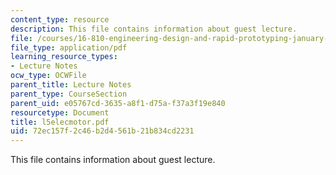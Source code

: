 ```yaml
---
content_type: resource
description: This file contains information about guest lecture.
file: /courses/16-810-engineering-design-and-rapid-prototyping-january-iap-2007/72ec157f2c46b2d4561b21b834cd2231_l5elecmotor.pdf
file_type: application/pdf
learning_resource_types:
- Lecture Notes
ocw_type: OCWFile
parent_title: Lecture Notes
parent_type: CourseSection
parent_uid: e05767cd-3635-a8f1-d75a-f37a3f19e840
resourcetype: Document
title: l5elecmotor.pdf
uid: 72ec157f-2c46-b2d4-561b-21b834cd2231
---
```

This file contains information about guest lecture.

